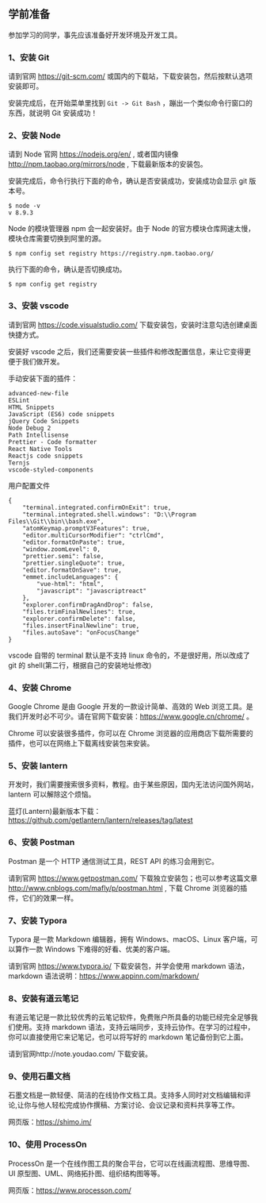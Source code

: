 ## 学前准备

参加学习的同学，事先应该准备好开发环境及开发工具。

### 1、安装 Git

请到官网 https://git-scm.com/ 或国内的下载站，下载安装包，然后按默认选项安装即可。

安装完成后，在开始菜单里找到 `Git -> Git Bash` ，蹦出一个类似命令行窗口的东西，就说明 Git 安装成功！

### 2、安装 Node

请到 Node 官网 https://nodejs.org/en/ , 或者国内镜像 http://npm.taobao.org/mirrors/node , 下载最新版本的安装包。

安装完成后，命令行执行下面的命令，确认是否安装成功，安装成功会显示 git 版本号。

```
$ node -v
v 8.9.3
```

Node 的模块管理器 npm 会一起安装好。由于 Node 的官方模块仓库网速太慢，模块仓库需要切换到阿里的源。

```
$ npm config set registry https://registry.npm.taobao.org/
```

执行下面的命令，确认是否切换成功。

```
$ npm config get registry
```

### 3、安装 vscode

请到官网 https://code.visualstudio.com/ 下载安装包，安装时注意勾选创建桌面快捷方式。

安装好 vscode 之后，我们还需要安装一些插件和修改配置信息，来让它变得更便于我们做开发。

手动安装下面的插件：

```
advanced-new-file
ESLint
HTML Snippets
JavaScript (ES6) code snippets
jQuery Code Snippets
Node Debug 2
Path Intellisense
Prettier - Code formatter
React Native Tools
Reactjs code snippets
Ternjs
vscode-styled-components
```

用户配置文件

```
{
    "terminal.integrated.confirmOnExit": true,
    "terminal.integrated.shell.windows": "D:\\Program Files\\Git\\bin\\bash.exe",
    "atomKeymap.promptV3Features": true,
    "editor.multiCursorModifier": "ctrlCmd",
    "editor.formatOnPaste": true,
    "window.zoomLevel": 0,
    "prettier.semi": false,
    "prettier.singleQuote": true,
    "editor.formatOnSave": true,
    "emmet.includeLanguages": {
        "vue-html": "html",
        "javascript": "javascriptreact"
    },
    "explorer.confirmDragAndDrop": false,
    "files.trimFinalNewlines": true,
    "explorer.confirmDelete": false,
    "files.insertFinalNewline": true,
    "files.autoSave": "onFocusChange"
}
```

vscode 自带的 terminal 默认是不支持 linux 命令的，不是很好用，所以改成了 git 的 shell(第二行，根据自己的安装地址修改)

### 4、安装 Chrome

Google Chrome 是由 Google 开发的一款设计简单、高效的 Web 浏览工具。是我们开发时必不可少。请在官网下载安装：https://www.google.cn/chrome/ 。

Chrome 可以安装很多插件，你可以在 Chrome 浏览器的应用商店下载所需要的插件，也可以在网络上下载离线安装包来安装。

### 5、安装 lantern

开发时，我们需要搜索很多资料，教程。由于某些原因，国内无法访问国外网站，lantern 可以解除这个烦恼。

蓝灯(Lantern)最新版本下载：https://github.com/getlantern/lantern/releases/tag/latest

### 6、安装 Postman

Postman 是一个 HTTP 通信测试工具，REST API 的练习会用到它。

请到官网 https://www.getpostman.com/ 下载独立安装包；也可以参考这篇文章 http://www.cnblogs.com/mafly/p/postman.html , 下载 Chrome 浏览器的插件，它们的效果一样。

### 7、安装 Typora

Typora 是一款 Markdown 编辑器，拥有 Windows、macOS、Linux 客户端，可以算作一款 Windows 下难得的好看、优美的客户端。

请到官网 https://www.typora.io/ 下载安装包，并学会使用 markdown 语法，markdown 语法说明：https://www.appinn.com/markdown/

### 8、安装有道云笔记

有道云笔记是一款比较优秀的云笔记软件，免费账户所具备的功能已经完全足够我们使用。支持 markdown 语法，支持云端同步，支持云协作。在学习的过程中，你可以直接使用它来记笔记，也可以将写好的 markdown 笔记备份到它上面。

请到官网http://note.youdao.com/ 下载安装。

### 9、使用石墨文档

石墨文档是一款轻便、简洁的在线协作文档工具。支持多人同时对文档编辑和评论,让你与他人轻松完成协作撰稿、方案讨论、会议记录和资料共享等工作。

网页版：https://shimo.im/

### 10、使用 ProcessOn

ProcessOn 是一个在线作图工具的聚合平台，它可以在线画流程图、思维导图、UI 原型图、UML、网络拓扑图、组织结构图等等。

网页版：https://www.processon.com/
